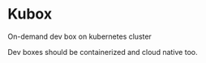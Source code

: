 # Kubox

On-demand dev box on kubernetes cluster

Dev boxes should be containerized and cloud native too.
